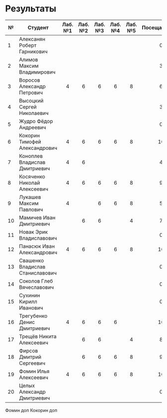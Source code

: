 # Результаты

| №   | Студент                          | Лаб. №1 | Лаб. №2 | Лаб. №3 | Лаб. №4 | Лаб. №5 | Посещаемость | АТ1 | Оценка | Лаб. №7 | ИР  | Посещаемость | АТ2 | Оценка | Итоговые баллы | Итоговая оценка |
| --- | -------------------------------- | :-----: | :-----: | :-----: | :-----: | :-----: | :----------: | :-: | :----: | :-----: | :-: | :----------: | :-: | :----: | :------------: | :-------------: |
| 1   | Алексанян Роберт Гарникович      |         |         |         |         |         |      0       |  0  |   2    |         |     |              |  0  |   2    |       0        |        2        |
| 2   | Алимов Максим Владимирович       |         |         |         |         |         |      3       |  3  |   2    |         |     |              |  0  |   2    |       3        |        2        |
| 3   | Воросов Александр Петрович       |    4    |    6    |    6    |    6    |    8    |      6       | 36  |   5    |         |     |              |  0  |   2    |       36       |        2        |
| 4   | Высоцкий Сергей Николаевич       |         |         |         |         |         |      3       |  3  |   2    |         |     |              |  0  |   2    |       3        |        2        |
| 5   | Жудро Фёдор Андреевич            |         |         |         |         |         |      0       |  0  |   2    |         |     |              |  0  |   2    |       0        |        2        |
| 6   | Кокорин Тимофей Александрович    |    4    |    6    |    6    |    6    |    8    |      10      | 40  |   5    |         |     |              |  0  |   2    |       40       |        2        |
| 7   | Коноплев Владислав Дмитриевич    |    4    |    6    |         |         |         |      4       | 14  |   2    |         |     |              |  0  |   2    |       14       |        2        |
| 8   | Косяченко Николай Алексеевич     |    4    |    6    |    6    |    6    |    8    |      9       | 39  |   5    |         |     |              |  0  |   2    |       39       |        2        |
| 9   | Лукашев Максим Павлович          |    4    |         |    6    |    6    |    8    |      5       | 29  |   3    |         |     |              |  0  |   2    |       29       |        2        |
| 10  | Мамичев Иван Дмитриевич          |         |    6    |    6    |         |    4    |      7       | 23  |   2    |         |     |              |  0  |   2    |       23       |        2        |
| 11  | Новак Эрик Владиславович         |         |         |         |         |         |      0       |  0  |   2    |         |     |              |  0  |   2    |       0        |        2        |
| 12  | Панасюк Иван Александрович       |    4    |    6    |    6    |    6    |    8    |      10      | 40  |   5    |         |     |              |  0  |   2    |       40       |        2        |
| 13  | Свашенко Владислав Станиславович |         |         |         |         |         |      0       |  0  |   2    |         |     |              |  0  |   2    |       0        |        2        |
| 14  | Соколов Глеб Вячеславович        |         |         |         |         |         |      0       |  0  |   2    |         |     |              |  0  |   2    |       0        |        2        |
| 15  | Сухинин Кирилл Иванович          |         |         |         |         |         |      0       |  0  |   2    |         |     |              |  0  |   2    |       0        |        2        |
| 16  | Трегубенко Денис Дмитриевич      |    4    |    6    |    6    |    6    |         |      10      | 32  |   4    |         |     |              |  0  |   2    |       32       |        2        |
| 17  | Трещёв Никита Алексеевич         |         |    6    |    6    |         |    4    |      8       | 24  |   3    |         |     |              |  0  |   2    |       24       |        2        |
| 18  | Фирсов Дмитрий Сергеевич         |         |    6    |    6    |    6    |    8    |      9       | 35  |   4    |         |     |              |  0  |   2    |       35       |        2        |
| 19  | Фомин Илья Алексеевич            |    4    |    6    |    6    |    6    |    8    |      10      | 40  |   5    |         |     |              |  0  |   2    |       40       |        2        |
| 20  | Целых Александр Дмитриевич       |         |         |         |         |         |      0       |  0  |   2    |         |     |              |  0  |   2    |       0        |        2        |

Фомин доп
Кокорин доп
